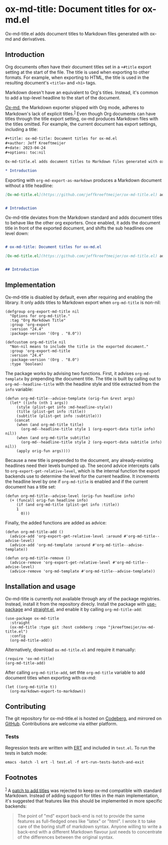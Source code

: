 
# ox-md-title: Document titles for ox-md.el

Ox-md-title.el adds document titles to Markdown files generated with ox-md and derivatives.


## Introduction

Org documents often have their document titles set in a `+#title` export setting at the start of the file. The title is used when exporting to other formats. For example, when exporting to HTML, the title is used in the resulting document's `<title>` and `<h1>` tags.

Markdown doesn't have an equivalent to Org's titles. Instead, it's common to add a top-level headline to the start of the document.

[Ox-md](https://git.savannah.gnu.org/cgit/emacs/org-mode.git/tree/lisp/ox-md.el), the Markdown exporter shipped with Org mode, adheres to Markdown's lack of explicit titles.<sup><a id="fnr.1" class="footref" href="#fn.1" role="doc-backlink">1</a></sup> Even though Org documents can have titles through the title export setting, ox-md produces Markdown files with the titles omitted. For example, the current document has export settings, including a title:

```org
#+title: ox-md-title: Document titles for ox-md.el
#+author: Jeff Kreeftmeijer
#+date: 2023-04-24
#+options: toc:nil

Ox-md-title.el adds document titles to Markdown files generated with ox-md and derivatives.

* Introduction
```

Exporting with `org-md-export-as-markdown` produces a Markdown document without a title headline:

```markdown
[Ox-md-title.el](https://github.com/jeffkreeftmeijer/ox-md-title.el) adds document titles to Markdown files generated with ox-md and derivatives.


# Introduction
```

Ox-md-title deviates from the Markdown standard and adds document titles to behave like the other org exporters. Once enabled, it adds the document title in front of the exported document, and shifts the sub headlines one level down:

```markdown

# ox-md-title: Document titles for ox-md.el

[Ox-md-title.el](https://github.com/jeffkreeftmeijer/ox-md-title.el) adds document titles to Markdown files generated with ox-md and derivatives.


## Introduction
```


## Implementation

Ox-md-title is disabled by default, even after requiring and enabling the library. It only adds titles to Markdown export when `org-md-title` is non-nil:

```emacs-lisp
(defgroup org-export-md-title nil
  "Options for org-md-title."
  :tag "Org Markdown Title"
  :group 'org-export
  :version "24.4"
  :package-version '(Org . "8.0"))

(defcustom org-md-title nil
  "Non-nil means to include the title in the exported document."
  :group 'org-export-md-title
  :version "24.4"
  :package-version '(Org . "8.0")
  :type 'boolean)
```

The package works by advising two functions. First, it advises `org-md-template` by prepending the document title. The title is built by calling out to `org-md--headline-title` with the headline style and title extracted from the `info` variable:

```emacs-lisp
(defun org-md-title--advise-template (orig-fun &rest args)
  (let* ((info (nth 1 args))
	 (style (plist-get info :md-headline-style))
	 (title (plist-get info :title))
	 (subtitle (plist-get info :subtitle)))
    (concat
     (when (and org-md-title title)
       (org-md--headline-title style 1 (org-export-data title info) nil))
     (when (and org-md-title subtitle)
       (org-md--headline-title style 2 (org-export-data subtitle info) nil))
     (apply orig-fun args))))
```

Because a new title is prepended to the document, any already-existing headlines need their levels bumped up. The second advice intercepts calls to `org-export-get-relative-level`, which is the internal function the export backends use to determine the level for the current headline. It increments the headline level by one if `org-md-title` is enabled and if the current document has a title set:

```emacs-lisp
(defun org-md-title--advise-level (orig-fun headline info)
  (+ (funcall orig-fun headline info)
     (if (and org-md-title (plist-get info :title))
	 1
       0)))
```

Finally, the added functions are added as advice:

```emacs-lisp
(defun org-md-title-add ()
  (advice-add 'org-export-get-relative-level :around #'org-md-title--advise-level)
  (advice-add 'org-md-template :around #'org-md-title--advise-template))

(defun org-md-title-remove ()
  (advice-remove 'org-export-get-relative-level #'org-md-title--advise-level)
  (advice-remove 'org-md-template #'org-md-title--advise-template))
```


## Installation and usage

Ox-md-title is currently not available through any of the package registries. Instead, install it from the repository direcly. Install the package with [use-package](https://github.com/jwiegley/use-package) and [straight.el](https://github.com/radian-software/straight.el), and enable it by calling `org-md-title-add`:

```emacs-lisp
(use-package ox-md-title
  :straight
  (ox-md-title :type git :host codeberg :repo "jkreeftmeijer/ox-md-title.el")
  :config
  (org-md-title-add))
```

Alternatively, download `ox-md-title.el` and require it manually:

```emacs-lisp
(require 'ox-md-title)
(org-md-title-add)
```

After calling `org-md-title-add`, set thte `org-md-title` variable to add document titles when exporting with ox-md:

```emacs-lisp
(let ((org-md-title t))
  (org-markdown-export-to-markdown))
```


## Contributing

The git repository for ox-md-title.el is hosted on [Codeberg](https://codeberg.org/jkreeftmeijer/ox-md-title.el), and mirrored on [GitHub](https://github.com/jeffkreeftmeijer/ox-md-title.el). Contributions are welcome via either platform.


### Tests

Regression tests are written with [ERT](https://www.gnu.org/software/emacs/manual/html_mono/ert.html) and included in `test.el`. To run the tests in batch mode:

```shell
emacs -batch -l ert -l test.el -f ert-run-tests-batch-and-exit
```

## Footnotes

<sup><a id="fn.1" class="footnum" href="#fnr.1">1</a></sup> A [patch to add titles](https://lists.gnu.org/archive/html/emacs-orgmode/2017-08/msg00553.html) was rejected to keep ox-md compatible with standard Markdown. Instead of adding support for titles in the main implementation, it's suggested that features like this should be implemented in more specific backends:

> The point of "md" export back-end is not to provide the same features as full-fledged ones like "latex" or "html". I wrote it to take care of the boring stuff of markdown syntax. Anyone willing to write a back-end with a different Markdown flavour just needs to concentrate of the differences between the original syntax.